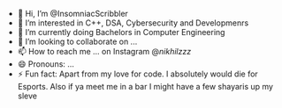 - 👋 Hi, I’m @InsomniacScribbler
- 👀 I’m interested in C++, DSA, Cybersecurity and Developmenrs
- 🌱 I’m currently doing Bachelors in Computer Engineering
- 💞️ I’m looking to collaborate on ...
- 📫 How to reach me ... on Instagram @_nikhilzzz_
- 😄 Pronouns: ...
- ⚡ Fun fact: Apart from my love for code. I absolutely would die for Esports. Also if ya meet me in a bar I might have a few shayaris up my sleve

<!---
InsomniacScribbler/InsomniacScribbler is a ✨ special ✨ repository because its `README.md` (this file) appears on your GitHub profile.
You can click the Preview link to take a look at your changes.
--->
